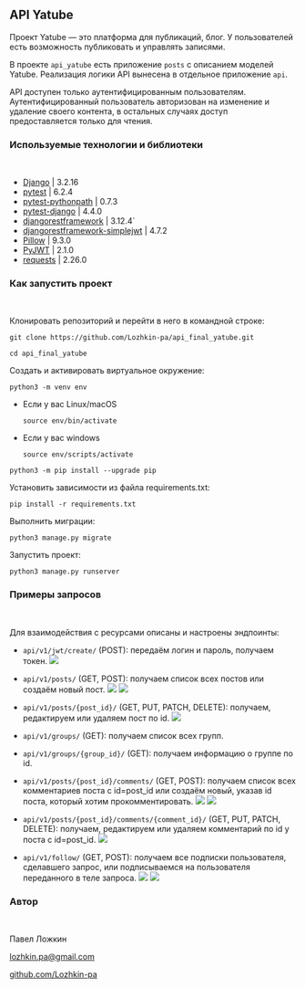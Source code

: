## API Yatube

Проект Yatube — это платформа для публикаций, блог. 
У пользователей есть возможность публиковать и управлять записями. 

В проекте `api_yatube` есть приложение `posts` с описанием моделей Yatube.
Реализация логики API вынесена в отдельное приложение `api`.

API доступен только аутентифицированным пользователям.
Аутентифицированный пользователь авторизован на изменение и удаление своего контента,
в остальных случаях доступ предоставляется только для чтения.


### Используемые технологии и библиотеки
<br/>

* [Django](https://docs.djangoproject.com/en/4.2/) | 3.2.16
* [pytest](https://docs.pytest.org/en/7.1.x/contents.html) | 6.2.4
* [pytest-pythonpath](https://pypi.org/project/pytest-pythonpath/) | 0.7.3
* [pytest-django](https://pypi.org/project/pytest-django/) | 4.4.0
* [djangorestframework](https://www.django-rest-framework.org/) | 3.12.4`
* [djangorestframework-simplejwt](https://django-rest-framework-simplejwt.readthedocs.io/en/latest/) | 4.7.2
* [Pillow](https://pillow.readthedocs.io/en/stable/) | 9.3.0
* [PyJWT](https://pyjwt.readthedocs.io/en/stable/) | 2.1.0
* [requests](https://requests.readthedocs.io/en/latest/) | 2.26.0


### Как запустить проект
<br/>

Клонировать репозиторий и перейти в него в командной строке:

```
git clone https://github.com/Lozhkin-pa/api_final_yatube.git
```

```
cd api_final_yatube
```

Cоздать и активировать виртуальное окружение:

```
python3 -m venv env
```

* Если у вас Linux/macOS

    ```
    source env/bin/activate
    ```

* Если у вас windows

    ```
    source env/scripts/activate
    ```

```
python3 -m pip install --upgrade pip
```

Установить зависимости из файла requirements.txt:

```
pip install -r requirements.txt
```

Выполнить миграции:

```
python3 manage.py migrate
```

Запустить проект:

```
python3 manage.py runserver
```


### Примеры запросов
<br/>

Для взаимодействия с ресурсами описаны и настроены эндпоинты:

* `api/v1/jwt/create/` (POST): передаём логин и пароль, получаем токен.
![](img/post-jwt-create.jpg)

* `api/v1/posts/` (GET, POST): получаем список всех постов или создаём новый пост.
![](img/get-posts.jpg)
![](img/post-posts.jpg)

* `api/v1/posts/{post_id}/` (GET, PUT, PATCH, DELETE): получаем, редактируем или удаляем пост по id.
![](img/get-posts-id.jpg)

* `api/v1/groups/` (GET): получаем список всех групп.

* `api/v1/groups/{group_id}/` (GET): получаем информацию о группе по id.

* `api/v1/posts/{post_id}/comments/` (GET, POST): получаем список всех комментариев поста с id=post_id или создаём новый, указав id поста, который хотим прокомментировать.
![](img/get-comments.jpg)
![](img/post-comments.jpg)

* `api/v1/posts/{post_id}/comments/{comment_id}/` (GET, PUT, PATCH, DELETE): получаем, редактируем или удаляем комментарий по id у поста с id=post_id.
![](img/get-posts-id.jpg)

* `api/v1/follow/` (GET, POST): получаем все подписки пользователя, сделавшего запрос, или подписываемся на пользователя переданного в теле запроса.
![](img/get-follow.jpg)
![](img/post-follow.jpg)


### Автор
<br/>

Павел Ложкин

[lozhkin.pa@gmail.com](mailto:lozhkin.pa@gmail.com)

[github.com/Lozhkin-pa](https://github.com/Lozhkin-pa)